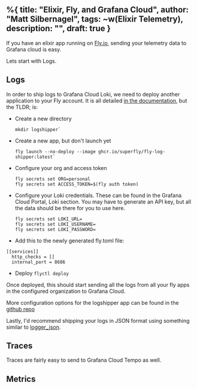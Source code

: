 %{
  title: "Elixir, Fly, and Grafana Cloud",
  author: "Matt Silbernagel",
  tags: ~w(Elixir Telemetry),
  description: "",
  draft: true
}
---

If you have an elixir app running on [Fly.io](https://fly.io/docs/elixir/getting-started/), sending your telemetry data to Grafana cloud is easy.

Lets start with Logs.

## Logs
In order to ship logs to Grafana Cloud Loki, we need to deploy another application to your Fly account. It is all detailed [in the documentation](https://fly.io/docs/going-to-production/monitoring/exporting-logs/), but the TLDR; is:
* Create a new directory 
  ```
  mkdir logshipper`
  ```
* Create a new app, but don't launch yet
  ```
  fly launch --no-deploy --image ghcr.io/superfly/fly-log-shipper:latest`
  ```
* Configure your org and access token
  ```
  fly secrets set ORG=personal
  fly secrets set ACCESS_TOKEN=$(fly auth token)
  ```
* Configure your Loki credentials. These can be found in the Grafana Cloud Portal, Loki section. You may have to generate an API key, but all the data should be there for you to use here.
  ```
  fly secrets set LOKI_URL=
  fly secrets set LOKI_USERNAME=
  fly secrets set LOKI_PASSWORD=
  ```
* Add this to the newly generated fly.toml file:
```
[[services]]
  http_checks = []
  internal_port = 8686
```
* Deploy `flyctl deploy`

Once deployed, this should start sending all the logs from all your fly apps in the configured organization to Grafana Cloud.

More configuration options for the logshipper app can be found in the [github repo](https://github.com/superfly/fly-log-shipper#provider-configuration)

Lastly, I'd recommend shipping your logs in JSON format using something similar to [logger_json](https://hex.pm/packages/logger_json). 

## Traces
Traces are fairly easy to send to Grafana Cloud Tempo as well.



## Metrics
